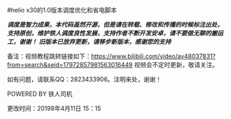 #helio x30的1.0版本调度优化和省电脚本

***调度是智力成果，本代码虽然开源，但是请在转载、修改和传播的时候标注出处，支持原创，维护铁人调度良性发展，支持作者不断开发安卓，请不要做无聊的搬运工，谢谢！***
***旧版本已放弃更新，请移步新版本，感谢您的支持***

备注：视频教程跳转链接如下：https://www.bilibili.com/video/av48037831?from=search&seid=17972857981563016449
视频会不定时更新，敬请关注。

如有问题，请联系QQ：2823433906。注明来处，谢谢！

POWERED BY 铁人司机

更改时间：20198年4月11日 15：15